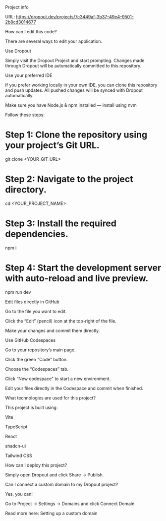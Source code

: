 Project info

URL: https://dropout.dev/projects/7c3449af-3b37-49e4-9501-2b8cd3014677

How can I edit this code?

There are several ways to edit your application.

Use Dropout

Simply visit the Dropout Project
 and start prompting.
Changes made through Dropout will be automatically committed to this repository.

Use your preferred IDE

If you prefer working locally in your own IDE, you can clone this repository and push updates.
All pushed changes will be synced with Dropout automatically.

Make sure you have Node.js & npm installed — install using nvm

Follow these steps:

# Step 1: Clone the repository using your project’s Git URL.
git clone <YOUR_GIT_URL>

# Step 2: Navigate to the project directory.
cd <YOUR_PROJECT_NAME>

# Step 3: Install the required dependencies.
npm i

# Step 4: Start the development server with auto-reload and live preview.
npm run dev


Edit files directly in GitHub

Go to the file you want to edit.

Click the “Edit” (pencil) icon at the top-right of the file.

Make your changes and commit them directly.

Use GitHub Codespaces

Go to your repository’s main page.

Click the green “Code” button.

Choose the “Codespaces” tab.

Click “New codespace” to start a new environment.

Edit your files directly in the Codespace and commit when finished.

What technologies are used for this project?

This project is built using:

Vite

TypeScript

React

shadcn-ui

Tailwind CSS

How can I deploy this project?

Simply open Dropout
 and click Share → Publish.

Can I connect a custom domain to my Dropout project?

Yes, you can!

Go to Project → Settings → Domains and click Connect Domain.

Read more here: Setting up a custom domain
